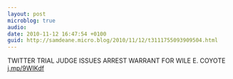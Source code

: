 ```yaml
---
layout: post
microblog: true
audio: 
date: 2010-11-12 16:47:54 +0100
guid: http://samdeane.micro.blog/2010/11/12/t3111755093909504.html
---
```

TWITTER TRIAL JUDGE ISSUES ARREST WARRANT FOR WILE E. COYOTE [j.mp/9WIKdf](http://j.mp/9WIKdf)
